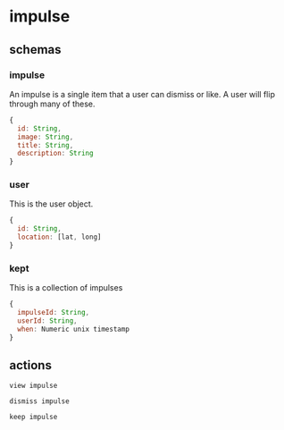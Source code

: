 impulse
=======

## schemas

### impulse

An impulse is a single item that a user can dismiss or like. A user will flip through many of these.

```javascript
{
  id: String,
  image: String,
  title: String,
  description: String
}
```

### user

This is the user object.

```javascript
{
  id: String,
  location: [lat, long]
}
```

### kept

This is a collection of impulses

```javascript
{
  impulseId: String,
  userId: String,
  when: Numeric unix timestamp
}
```

## actions

`view impulse`

`dismiss impulse`

`keep impulse`

